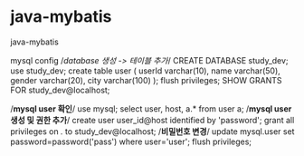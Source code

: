 # java-mybatis
java-mybatis

mysql config
/*database 생성 -> 테이블 추가*/
CREATE DATABASE study_dev;
use study_dev;
create table user (
userId varchar(10),
name   varchar(50),
gender varchar(20),
city   varchar(100)
);
flush privileges;
SHOW GRANTS FOR study_dev@localhost;

/**mysql user 확인**/
use mysql;
select user, host, a.* from user a;
/**mysql user 생성 및 권한 추가**/
create user user_id@host identified by 'password';
grant all privileges on *.* to study_dev@localhost;
/**비밀번호 변경**/
update mysql.user set password=password('pass') where user='user';
flush privileges;
